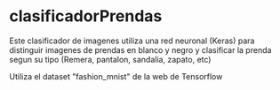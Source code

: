 # clasificadorPrendas

Este clasificador de imagenes utiliza una red neuronal (Keras) para distinguir imagenes de prendas en blanco y negro y clasificar la prenda segun su tipo (Remera, pantalon, sandalia, zapato, etc)

Utiliza el dataset "fashion_mnist" de la web de Tensorflow
